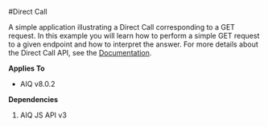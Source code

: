 #Direct Call

A simple application illustrating a Direct Call corresponding to a GET request. In this example you will learn how to perform a simple GET request to a given endpoint and how to interpret the answer.  For more details about the Direct Call API, see the [Documentation](https://appeariq.com/content/aiq-javascript-api#aiq.directcall).

**Applies To**

* AIQ v8.0.2

**Dependencies**

1. AIQ JS API v3
